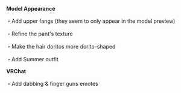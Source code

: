 __Model Appearance__

・Add upper fangs (they seem to only appear in the model preview)

・Refine the pant's texture

・Make the hair doritos more dorito-shaped

・Add Summer outfit


__VRChat__

・Add dabbing & finger guns emotes
